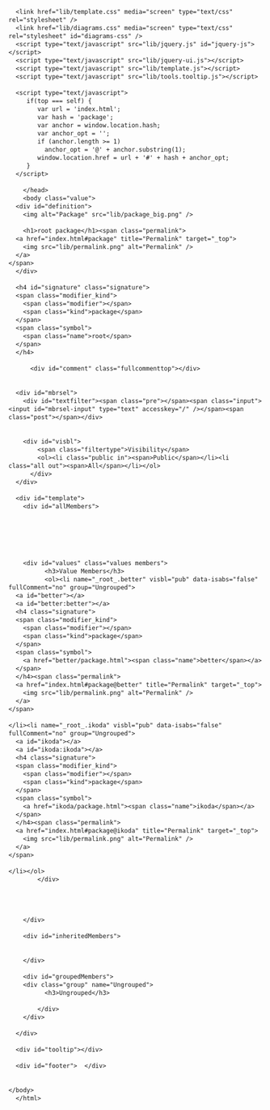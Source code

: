 <!DOCTYPE html >
<html>
        <head>
          <title>root - ikodaSparse 1.0.0 API - _root_</title>
          <meta name="description" content="root - ikodaSparse 1.0.0 API - root " />
          <meta name="keywords" content="root ikodaSparse 1.0.0 API root " />
          <meta http-equiv="content-type" content="text/html; charset=UTF-8" />
          
      <link href="lib/template.css" media="screen" type="text/css" rel="stylesheet" />
      <link href="lib/diagrams.css" media="screen" type="text/css" rel="stylesheet" id="diagrams-css" />
      <script type="text/javascript" src="lib/jquery.js" id="jquery-js"></script>
      <script type="text/javascript" src="lib/jquery-ui.js"></script>
      <script type="text/javascript" src="lib/template.js"></script>
      <script type="text/javascript" src="lib/tools.tooltip.js"></script>
      
      <script type="text/javascript">
         if(top === self) {
            var url = 'index.html';
            var hash = 'package';
            var anchor = window.location.hash;
            var anchor_opt = '';
            if (anchor.length >= 1)
              anchor_opt = '@' + anchor.substring(1);
            window.location.href = url + '#' + hash + anchor_opt;
         }
   	  </script>
    
        </head>
        <body class="value">
      <div id="definition">
        <img alt="Package" src="lib/package_big.png" />
        
        <h1>root package</h1><span class="permalink">
      <a href="index.html#package" title="Permalink" target="_top">
        <img src="lib/permalink.png" alt="Permalink" />
      </a>
    </span>
      </div>

      <h4 id="signature" class="signature">
      <span class="modifier_kind">
        <span class="modifier"></span>
        <span class="kind">package</span>
      </span>
      <span class="symbol">
        <span class="name">root</span>
      </span>
      </h4>
      
          <div id="comment" class="fullcommenttop"></div>
        

      <div id="mbrsel">
        <div id="textfilter"><span class="pre"></span><span class="input"><input id="mbrsel-input" type="text" accesskey="/" /></span><span class="post"></span></div>
        
        
        <div id="visbl">
            <span class="filtertype">Visibility</span>
            <ol><li class="public in"><span>Public</span></li><li class="all out"><span>All</span></li></ol>
          </div>
      </div>

      <div id="template">
        <div id="allMembers">
        

        

        

        <div id="values" class="values members">
              <h3>Value Members</h3>
              <ol><li name="_root_.better" visbl="pub" data-isabs="false" fullComment="no" group="Ungrouped">
      <a id="better"></a>
      <a id="better:better"></a>
      <h4 class="signature">
      <span class="modifier_kind">
        <span class="modifier"></span>
        <span class="kind">package</span>
      </span>
      <span class="symbol">
        <a href="better/package.html"><span class="name">better</span></a>
      </span>
      </h4><span class="permalink">
      <a href="index.html#package@better" title="Permalink" target="_top">
        <img src="lib/permalink.png" alt="Permalink" />
      </a>
    </span>
      
    </li><li name="_root_.ikoda" visbl="pub" data-isabs="false" fullComment="no" group="Ungrouped">
      <a id="ikoda"></a>
      <a id="ikoda:ikoda"></a>
      <h4 class="signature">
      <span class="modifier_kind">
        <span class="modifier"></span>
        <span class="kind">package</span>
      </span>
      <span class="symbol">
        <a href="ikoda/package.html"><span class="name">ikoda</span></a>
      </span>
      </h4><span class="permalink">
      <a href="index.html#package@ikoda" title="Permalink" target="_top">
        <img src="lib/permalink.png" alt="Permalink" />
      </a>
    </span>
      
    </li></ol>
            </div>

        

        
        </div>

        <div id="inheritedMembers">
        
        
        </div>

        <div id="groupedMembers">
        <div class="group" name="Ungrouped">
              <h3>Ungrouped</h3>
              
            </div>
        </div>

      </div>

      <div id="tooltip"></div>

      <div id="footer">  </div>


    </body>
      </html>
